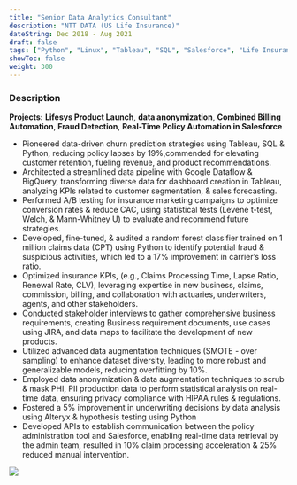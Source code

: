```yaml
---
title: "Senior Data Analytics Consultant"
description: "NTT DATA (US Life Insurance)"
dateString: Dec 2018 - Aug 2021
draft: false
tags: ["Python", "Linux", "Tableau", "SQL", "Salesforce", "Life Insurance", "Automation", "API", "Relational Database Management System", "RDBMS", "Random Forest", "A/B testing", "hypothesis testing", "Data Anonymization", "data analysis", "Alteryx", "data management", "Machine Learning", "Data science", "Documentation", "PHI", "PII", "CPT", "Claims","Billing","Agile", "BRDs", "Jira"]
showToc: false
weight: 300
--- 
```


### Description

**Projects:** **Lifesys Product Launch**, **data anonymization**, **Combined Billing Automation**, **Fraud Detection**, **Real-Time Policy Automation in Salesforce**

- Pioneered data-driven churn prediction strategies using Tableau, SQL & Python, reducing policy lapses by 19%,commended for elevating customer retention, fueling revenue, and product recommendations.
- Architected a streamlined data pipeline with Google Dataflow & BigQuery, transforming diverse data for dashboard creation in Tableau, analyzing KPIs related to customer segmentation, & sales forecasting.
- Performed A/B testing for insurance marketing campaigns to optimize conversion rates & reduce CAC, using statistical tests (Levene t-test, Welch, & Mann-Whitney U) to evaluate and recommend future strategies.
- Developed, fine-tuned, & audited a random forest classifier trained on 1 million claims data (CPT) using Python to identify potential fraud & suspicious activities, which led to a 17% improvement in carrier’s loss ratio.
- Optimized insurance KPIs, (e.g., Claims Processing Time, Lapse Ratio, Renewal Rate, CLV), leveraging expertise in new business, claims, commission, billing, and collaboration with actuaries, underwriters, agents, and other stakeholders.
- Conducted stakeholder interviews to gather comprehensive business requirements, creating Business requirement documents, use cases using JIRA, and data maps to facilitate the development of new products.
- Utilized advanced data augmentation techniques (SMOTE - over sampling) to enhance dataset diversity, leading to more robust and generalizable models, reducing overfitting by 10%.
- Employed data anonymization & data augmentation techniques to scrub & mask PHI, PII production data to perform statistical analysis on real-time data, ensuring privacy compliance with HIPAA rules & regulations.
- Fostered a 5% improvement in underwriting decisions by data analysis using Alteryx & hypothesis testing using Python
- Developed APIs to establish communication between the policy administration tool and Salesforce, enabling real-time data retrieval by the admin team, resulted in 10% claim processing acceleration & 25% reduced manual intervention.


![](/experience/NTTDATA/NTT2.jpg#center)

